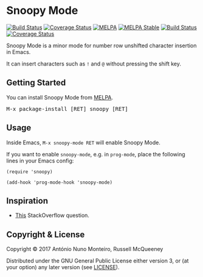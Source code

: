 # Snoopy Mode

[![Build Status](https://travis-ci.org/anmonteiro/snoopy-mode.svg)](https://travis-ci.org/anmonteiro/snoopy-mode)
[![Coverage Status](https://coveralls.io/repos/anmonteiro/snoopy-mode/badge.svg)](https://coveralls.io/r/anmonteiro/snoopy-mode)
[![MELPA](http://melpa.org/packages/snoopy-badge.svg)](http://melpa.org/#/snoopy)
[![MELPA Stable](http://melpa-stable.milkbox.net/packages/snoopy-badge.svg)](http://stable.melpa.org/#/snoopy)
[![Build Status](https://travis-ci.org/anmonteiro/snoopy-mode.svg?branch=master)](https://travis-ci.org/anmonteiro/snoopy-mode)
[![Coverage Status](https://coveralls.io/repos/github/anmonteiro/snoopy-mode/badge.svg?branch=master)](https://coveralls.io/github/anmonteiro/snoopy-mode?branch=master)

Snoopy Mode is a minor mode for number row unshifted character insertion in
Emacs.

It can insert characters such as `!` and `@` without pressing the shift key.

## Getting Started

You can install Snoopy Mode from [MELPA](http://melpa.org/).

<kbd>M-x package-install [RET] snoopy [RET]</kbd>

## Usage

Inside Emacs, `M-x snoopy-mode RET` will enable Snoopy Mode.

If you want to enable `snoopy-mode`, e.g. in `prog-mode`, place the following
lines in your Emacs config:

```emacs-lisp
(require 'snoopy)

(add-hook 'prog-mode-hook 'snoopy-mode)
```

## Inspiration

* [This](https://stackoverflow.com/questions/6277813/unshifted-symbols-in-emacs)
StackOverflow question.

## Copyright & License

Copyright © 2017 António Nuno Monteiro, Russell McQueeney

Distributed under the GNU General Public License either version 3, or (at
your option) any later version (see [LICENSE](./LICENSE)).
